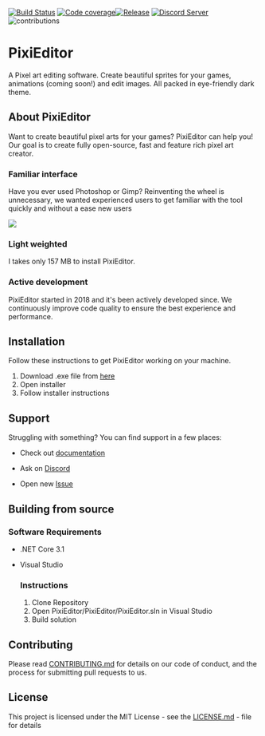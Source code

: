 [![Build Status](https://img.shields.io/azure-devops/build/flabbet/PixiEditor/3)](https://dev.azure.com/flabbet/PixiEditor/_build/latest?definitionId=3&branchName=master) [![Code coverage](https://img.shields.io/azure-devops/coverage/flabbet/PixiEditor/3)](https://codecov.io/gh/flabbet/PixiEditor)[![Release](https://img.shields.io/github/v/release/flabbet/PixiEditor)](https://github.com/flabbet/PixiEditor/releases) [![Discord Server](https://badgen.net/badge/discord/join%20chat/7289DA?icon=discord)](https://discord.gg/qSRMYmq) ![contributions](https://img.shields.io/badge/contributions-open-brightgreen)

# PixiEditor

A Pixel art editing software. Create beautiful sprites for your games, animations (coming soon!) and edit images. All packed in eye-friendly dark theme.

## About PixiEditor

Want to create beautiful pixel arts for your games? PixiEditor can help you! Our goal is to create fully open-source, fast and feature rich pixel art creator. 

### Familiar interface

Have you ever used Photoshop or Gimp? Reinventing the wheel is unnecessary, we wanted experienced users to get familiar with the tool quickly and without a ease new users

![](C:\Users\flubb\OneDrive\Documents\ShareX\Screenshots\2020-07\PixiEditor_0.1.png)



### Light weighted

I takes only 157 MB to install PixiEditor.

### Active development

PixiEditor started in 2018 and it's been actively developed since. We continuously improve code quality to ensure the best experience and performance.



## Installation

Follow these instructions to get PixiEditor working on your machine.

1. Download .exe file from [here](https://github.com/flabbet/PixiEditor/releases)
2. Open installer
3. Follow installer instructions



## Support

Struggling with something? You can find support in a few places:

* Check out [documentation](https://github.com/flabbet/PixiEditor/wiki)

* Ask on [Discord](https://discord.gg/XKbUBhj)
* Open new [Issue](https://github.com/flabbet/PixiEditor/issues)



## Building from source

### Software Requirements

* .NET Core 3.1

* Visual Studio

  ### Instructions

  1. Clone Repository
  2. Open PixiEditor/PixiEditor/PixiEditor.sln in Visual Studio
  3. Build solution

## Contributing 

Please read [CONTRIBUTING.md](https://github.com/flabbet/PixiEditor/blob/master/CONTRIBUTING.md) for details on our code of conduct, and the process for submitting pull requests to us.

## License

This project is licensed under the MIT License - see the [LICENSE.md](https://github.com/flabbet/PixiEditor/blob/master/LICENSE) - file for details
